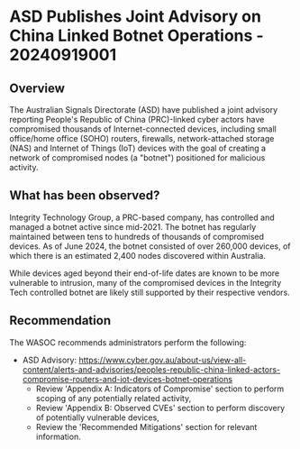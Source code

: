 # ASD Publishes Joint Advisory on China Linked Botnet Operations - 20240919001

## Overview

The Australian Signals Directorate (ASD) have published a joint advisory reporting People's Republic of China (PRC)-linked cyber actors have compromised thousands of Internet-connected devices, including small office/home office (SOHO) routers, firewalls, network-attached storage (NAS) and Internet of Things (IoT) devices with the goal of creating a network of compromised nodes (a "botnet") positioned for malicious activity.

## What has been observed?

Integrity Technology Group, a PRC-based company, has controlled and managed a botnet active since mid-2021. The botnet has regularly maintained between tens to hundreds of thousands of compromised devices. As of June 2024, the botnet consisted of over 260,000 devices, of which there is an estimated 2,400 nodes discovered within Australia.

While devices aged beyond their end-of-life dates are known to be more vulnerable to intrusion, many of the compromised devices in the Integrity Tech controlled botnet are likely still supported by their respective vendors.

## Recommendation

The WASOC recommends administrators perform the following:

- ASD Advisory: https://www.cyber.gov.au/about-us/view-all-content/alerts-and-advisories/peoples-republic-china-linked-actors-compromise-routers-and-iot-devices-botnet-operations
    - Review 'Appendix A: Indicators of Compromise' section to perform scoping of any potentially related activity,
    - Review 'Appendix B: Observed CVEs' section to perform discovery of potentially vulnerable devices,
    - Review the 'Recommended Mitigations' section for relevant information.
